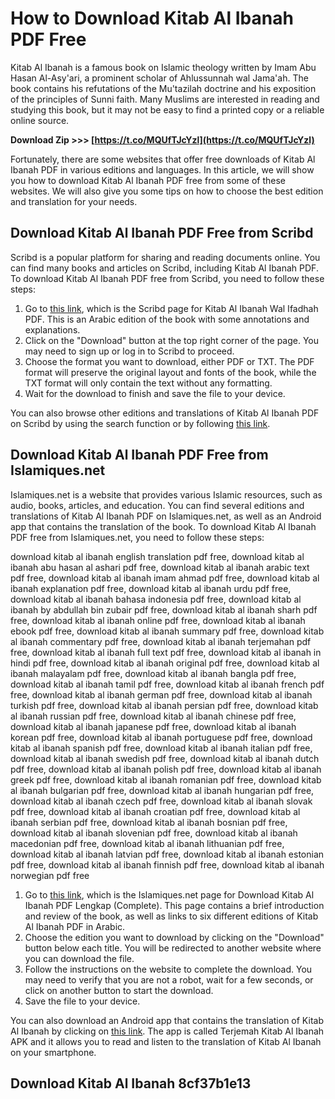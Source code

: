 # How to Download Kitab Al Ibanah PDF Free
 
Kitab Al Ibanah is a famous book on Islamic theology written by Imam Abu Hasan Al-Asy'ari, a prominent scholar of Ahlussunnah wal Jama'ah. The book contains his refutations of the Mu'tazilah doctrine and his exposition of the principles of Sunni faith. Many Muslims are interested in reading and studying this book, but it may not be easy to find a printed copy or a reliable online source.
 
**Download Zip &gt;&gt;&gt; [https://t.co/MQUfTJcYzl](https://t.co/MQUfTJcYzl)**


 
Fortunately, there are some websites that offer free downloads of Kitab Al Ibanah PDF in various editions and languages. In this article, we will show you how to download Kitab Al Ibanah PDF free from some of these websites. We will also give you some tips on how to choose the best edition and translation for your needs.
 
## Download Kitab Al Ibanah PDF Free from Scribd
 
Scribd is a popular platform for sharing and reading documents online. You can find many books and articles on Scribd, including Kitab Al Ibanah PDF. To download Kitab Al Ibanah PDF free from Scribd, you need to follow these steps:
 
1. Go to [this link](https://www.scribd.com/document/473439808/Al-Ibanah-Wal-Ifadhah-pdf), which is the Scribd page for Kitab Al Ibanah Wal Ifadhah PDF. This is an Arabic edition of the book with some annotations and explanations.
2. Click on the "Download" button at the top right corner of the page. You may need to sign up or log in to Scribd to proceed.
3. Choose the format you want to download, either PDF or TXT. The PDF format will preserve the original layout and fonts of the book, while the TXT format will only contain the text without any formatting.
4. Wait for the download to finish and save the file to your device.

You can also browse other editions and translations of Kitab Al Ibanah PDF on Scribd by using the search function or by following [this link](https://www.scribd.com/search?content_type=tops&page=1&query=kitab%20al%20ibanah&language=1).
 
## Download Kitab Al Ibanah PDF Free from Islamiques.net
 
Islamiques.net is a website that provides various Islamic resources, such as audio, books, articles, and education. You can find several editions and translations of Kitab Al Ibanah PDF on Islamiques.net, as well as an Android app that contains the translation of the book. To download Kitab Al Ibanah PDF free from Islamiques.net, you need to follow these steps:
 
download kitab al ibanah english translation pdf free,  download kitab al ibanah abu hasan al ashari pdf free,  download kitab al ibanah arabic text pdf free,  download kitab al ibanah imam ahmad pdf free,  download kitab al ibanah explanation pdf free,  download kitab al ibanah urdu pdf free,  download kitab al ibanah bahasa indonesia pdf free,  download kitab al ibanah by abdullah bin zubair pdf free,  download kitab al ibanah sharh pdf free,  download kitab al ibanah online pdf free,  download kitab al ibanah ebook pdf free,  download kitab al ibanah summary pdf free,  download kitab al ibanah commentary pdf free,  download kitab al ibanah terjemahan pdf free,  download kitab al ibanah full text pdf free,  download kitab al ibanah in hindi pdf free,  download kitab al ibanah original pdf free,  download kitab al ibanah malayalam pdf free,  download kitab al ibanah bangla pdf free,  download kitab al ibanah tamil pdf free,  download kitab al ibanah french pdf free,  download kitab al ibanah german pdf free,  download kitab al ibanah turkish pdf free,  download kitab al ibanah persian pdf free,  download kitab al ibanah russian pdf free,  download kitab al ibanah chinese pdf free,  download kitab al ibanah japanese pdf free,  download kitab al ibanah korean pdf free,  download kitab al ibanah portuguese pdf free,  download kitab al ibanah spanish pdf free,  download kitab al ibanah italian pdf free,  download kitab al ibanah swedish pdf free,  download kitab al ibanah dutch pdf free,  download kitab al ibanah polish pdf free,  download kitab al ibanah greek pdf free,  download kitab al ibanah romanian pdf free,  download kitab al ibanah bulgarian pdf free,  download kitab al ibanah hungarian pdf free,  download kitab al ibanah czech pdf free,  download kitab al ibanah slovak pdf free,  download kitab al ibanah croatian pdf free,  download kitab al ibanah serbian pdf free,  download kitab al ibanah bosnian pdf free,  download kitab al ibanah slovenian pdf free,  download kitab al ibanah macedonian pdf free,  download kitab al ibanah lithuanian pdf free,  download kitab al ibanah latvian pdf free,  download kitab al ibanah estonian pdf free,  download kitab al ibanah finnish pdf free,  download kitab al ibanah norwegian pdf free

1. Go to [this link](https://islamiques.net/download-kitab-al-ibanah-pdf-lengkap/), which is the Islamiques.net page for Download Kitab Al Ibanah PDF Lengkap (Complete). This page contains a brief introduction and review of the book, as well as links to six different editions of Kitab Al Ibanah PDF in Arabic.
2. Choose the edition you want to download by clicking on the "Download" button below each title. You will be redirected to another website where you can download the file.
3. Follow the instructions on the website to complete the download. You may need to verify that you are not a robot, wait for a few seconds, or click on another button to start the download.
4. Save the file to your device.

You can also download an Android app that contains the translation of Kitab Al Ibanah by clicking on [this link](https://play.google.com/store/apps/details?id=com.kitabalibanahanusuliddiniyah.kitabalibanahanusuliddiniyah). The app is called Terjemah Kitab Al Ibanah APK and it allows you to read and listen to the translation of Kitab Al Ibanah on your smartphone.
 
## Download Kitab Al Ibanah 8cf37b1e13


